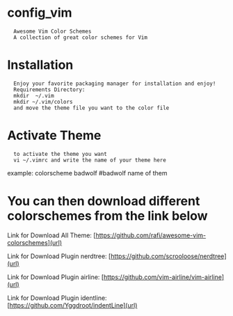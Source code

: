
# config_vim

      Awesome Vim Color Schemes
      A collection of great color schemes for Vim

# Installation
      Enjoy your favorite packaging manager for installation and enjoy!
      Requirements Directory:
      mkdir  ~/.vim
      mkdir ~/.vim/colors
      and move the theme file you want to the color file

# Activate Theme
      to activate the theme you want
      vi ~/.vimrc and write the name of your theme here
   example:
      colorscheme badwolf    #badwolf name of them
      
# You can then download different colorschemes from the link below
Link for Download All Theme: [https://github.com/rafi/awesome-vim-colorschemes](url) 

Link for Download Plugin nerdtree: [https://github.com/scrooloose/nerdtree](url)

Link for Download Plugin airline: [https://github.com/vim-airline/vim-airline](url)

Link for Download Plugin  identline: [https://github.com/Yggdroot/indentLine](url)




